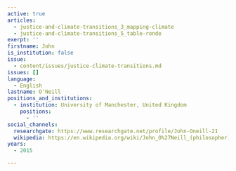 ```yaml
---
active: true
articles:
  - justice-and-climate-transitions_3_mapping-climate
  - justice-and-climate-transitions_5_table-ronde
exerpt: ''
firstname: John
is_institution: false
issue:
  - content/issues/justice-climate-transitions.md
issues: []
language:
  - English
lastname: O'Neill
positions_and_institutions:
  - institution: University of Manchester, United Kingdom
    positions:
      - ''
social_channels:
  researchgate: https://www.researchgate.net/profile/John-Oneill-21
  wikipedia: https://en.wikipedia.org/wiki/John_O%27Neill_(philosopher)
years:
  - 2015

---
```

